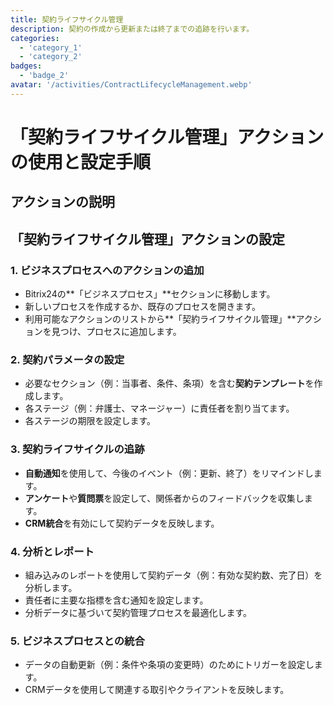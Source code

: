 ```yaml
---
title: 契約ライフサイクル管理
description: 契約の作成から更新または終了までの追跡を行います。
categories: 
  - 'category_1'
  - 'category_2'
badges: 
  - 'badge_2'
avatar: '/activities/ContractLifecycleManagement.webp'
---
```


# 「契約ライフサイクル管理」アクションの使用と設定手順

## アクションの説明

## 「契約ライフサイクル管理」アクションの設定

### 1. ビジネスプロセスへのアクションの追加
- Bitrix24の**「ビジネスプロセス」**セクションに移動します。
- 新しいプロセスを作成するか、既存のプロセスを開きます。
- 利用可能なアクションのリストから**「契約ライフサイクル管理」**アクションを見つけ、プロセスに追加します。

### 2. 契約パラメータの設定
- 必要なセクション（例：当事者、条件、条項）を含む**契約テンプレート**を作成します。
- 各ステージ（例：弁護士、マネージャー）に責任者を割り当てます。
- 各ステージの期限を設定します。

### 3. 契約ライフサイクルの追跡
- **自動通知**を使用して、今後のイベント（例：更新、終了）をリマインドします。
- **アンケート**や**質問票**を設定して、関係者からのフィードバックを収集します。
- **CRM統合**を有効にして契約データを反映します。

### 4. 分析とレポート
- 組み込みのレポートを使用して契約データ（例：有効な契約数、完了日）を分析します。
- 責任者に主要な指標を含む通知を設定します。
- 分析データに基づいて契約管理プロセスを最適化します。

### 5. ビジネスプロセスとの統合
- データの自動更新（例：条件や条項の変更時）のためにトリガーを設定します。
- CRMデータを使用して関連する取引やクライアントを反映します。